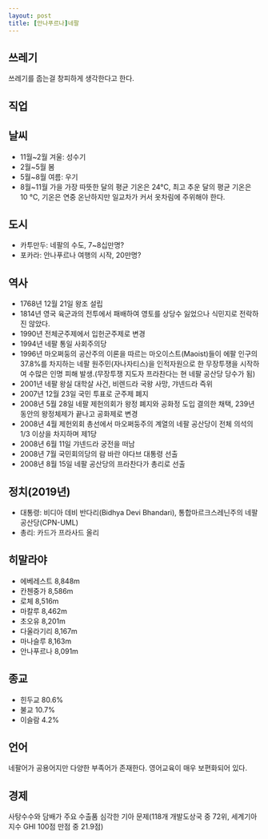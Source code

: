```yaml
---
layout: post
title: [안나푸르나]네팔
---
```


## 쓰레기
쓰레기를 줍는걸 창피하게 생각한다고 한다.

## 직업

## 날씨
* 11월~2월 겨울: 성수기
* 2월~5월 봄
* 5월~8월 여름: 우기
* 8월~11월 가을
가장 따뜻한 달의 평균 기온은 24°C, 최고 추운 달의 평균 기온은 10 °C, 기온은 연중 온난하지만 일교차가 커서 옷차림에 주위해야 한다.  

## 도시
* 카투만두: 네팔의 수도, 7~8십만명?
* 포카라: 안나푸르나 여행의 시작, 20만명?

## 역사
* 1768년 12월 21일 왕조 설립
* 1814년 영국 육군과의 전투에서 패배하여 영토를 상당수 잃었으나 식민지로 전락하진 않았다.
* 1990년 전체군주제에서 입헌군주제로 변경
* 1994년 네팔 통일 사회주의당
* 1996년 마오쩌둥의 공산주의 이론을 따르는 마오이스트(Maoist)들이 에팔 인구의 37.8%를 차지하는 네팔 원주민(자나자티스)을 인적자원으로 한 무장투쟁을 시작하여 수많은 인명 피해 발생.(무장투쟁 지도자 프라찬다는 현 네팔 공산당 당수가 됨)
* 2001년 네팔 왕실 대학살 사건, 비렌드라 국왕 사망, 갸넨드라 즉위
* 2007년 12월 23일 국민 투표로 군주제 폐지
* 2008년 5월 28일 네팔 제헌의회가 왕정 폐지와 공화정 도입 결의한 채택, 239년 동안의 왕정체제가 끝나고 공화제로 변경
* 2008년 4월 제헌외회 총선에서 마오쩌둥주의 계열의 네팔 공산당이 전체 의석의 1/3 이상을 차지하며 제1당
* 2008년 6월 11일 갸넨드라 궁전을 떠남
* 2008년 7월 국민회의당의 람 바란 야다브 대통령 선출
* 2008년 8월 15일 네팔 공산당의 프라찬다가 총리로 선출

## 정치(2019년)
* 대통령: 비디아 데비 반다리(Bidhya Devi Bhandari), 통합마르크스레닌주의 네팔공산당(CPN-UML)
* 총리: 카드가 프라사드 올리

## 히말라야
* 에베레스트 8,848m
* 칸첸중가 8,586m
* 로체 8,516m
* 마칼루 8,462m
* 초오유 8,201m
* 다울라기리 8,167m
* 마나슬루 8,163m
* 안나푸르나 8,091m

## 종교
* 힌두교 80.6%
* 불교 10.7%
* 이슬람 4.2%

## 언어
네팔어가 공용어지만 다양한 부족어가 존재한다. 영어교육이 매우 보편화되어 있다.

## 경제
사탕수수와 담배가 주요 수출품
심각한 기아 문제(118개 개발도상국 중 72위, 세계기아지수 GHI 100점 만점 중 21.9점)
